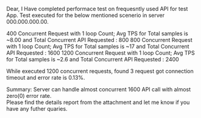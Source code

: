 

Dear,
I Have completed performace test on frequesntly used API for test App.
Test executed for the below mentioned scenerio in server 000.000.000.00.

400 Concurrent Request with 1 loop Count; Avg TPS for Total samples is ~8.00 and Total Concurrent API Requested : 800
800 Concurrent Request with 1 loop Count; Avg TPS for Total samples is ~17 and Total Concurrent API Requested : 1600
1200 Concurrent Request with 1 loop Count; Avg TPS for Total samples is ~2.6 and Total Concurrent API Requested : 2400

While executed 1200 concurrent requests, found 3 request got connection timeout and error rate is 0.13%.

Summary: 
Server can handle almost concurrent 1600 API call with almost zero(0) error rate.  
Please find the details report from the attachment and let me know if you have any futher quaries.
